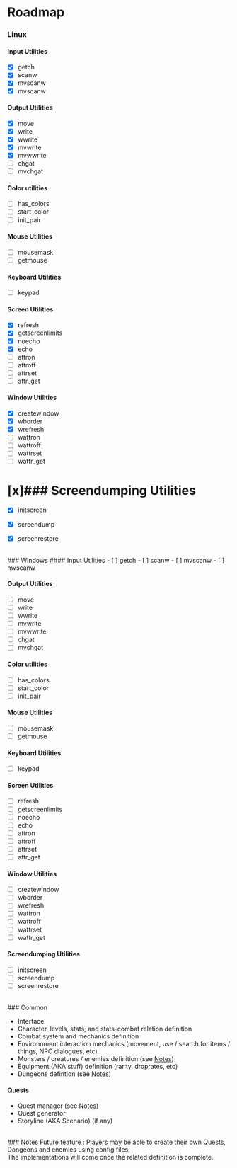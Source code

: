 # Roadmap

### Linux 
#### Input Utilities
- [x] getch
- [x] scanw
- [x] mvscanw
- [x] mvscanw
  
#### Output Utilities
- [x] move
- [x] write
- [x] wwrite
- [x] mvwrite
- [x] mvwwrite
- [ ] chgat
- [ ] mvchgat

#### Color utilities
- [ ] has_colors
- [ ] start_color
- [ ] init_pair

#### Mouse Utilities
- [ ] mousemask
- [ ] getmouse

#### Keyboard Utilities
- [ ] keypad

#### Screen Utilities
- [x] refresh
- [x] getscreenlimits
- [x] noecho
- [x] echo
- [ ] attron
- [ ] attroff
- [ ] attrset
- [ ] attr_get

#### Window Utilities
- [x] createwindow
- [x] wborder
- [x] wrefresh
- [ ] wattron
- [ ] wattroff
- [ ] wattrset
- [ ] wattr_get
  
# [x]### Screendumping Utilities
- [x] initscreen
- [x] screendump
- [x] screenrestore


<br>
### Windows
#### Input Utilities
- [ ] getch
- [ ] scanw
- [ ] mvscanw
- [ ] mvscanw
  
#### Output Utilities
- [ ] move
- [ ] write
- [ ] wwrite
- [ ] mvwrite
- [ ] mvwwrite
- [ ] chgat
- [ ] mvchgat

#### Color utilities
- [ ] has_colors
- [ ] start_color
- [ ] init_pair

#### Mouse Utilities
- [ ] mousemask
- [ ] getmouse

#### Keyboard Utilities
- [ ] keypad

#### Screen Utilities
- [ ] refresh
- [ ] getscreenlimits
- [ ] noecho
- [ ] echo
- [ ] attron
- [ ] attroff
- [ ] attrset
- [ ] attr_get

#### Window Utilities
- [ ] createwindow
- [ ] wborder
- [ ] wrefresh
- [ ] wattron
- [ ] wattroff
- [ ] wattrset
- [ ] wattr_get
  
#### Screendumping Utilities
- [ ] initscreen
- [ ] screendump
- [ ] screenrestore

<br>
### Common

- Interface
- Character, levels, stats, and stats-combat relation definition
- Combat system and mechanics definition
- Environnment interaction mechanics (movement, use / search for items / things, NPC dialogues, etc)
- Monsters / creatures / enemies definition (see [Notes](#notes))
- Equipment (AKA stuff) definition (rarity, droprates, etc)
- Dungeons defintion (see [Notes](#notes))

#### Quests
- Quest manager (see [Notes](#notes))
- Quest generator
- Storyline (AKA Scenario) (if any)

<br>
### Notes
Future feature : Players may be able to create their own Quests, Dongeons and enemies using config files.<br>
The implementations will come once the related definition is complete.<br>